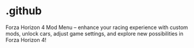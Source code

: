 # .github
Forza Horizon 4 Mod Menu – enhance your racing experience with custom mods, unlock cars, adjust game settings, and explore new possibilities in Forza Horizon 4!
